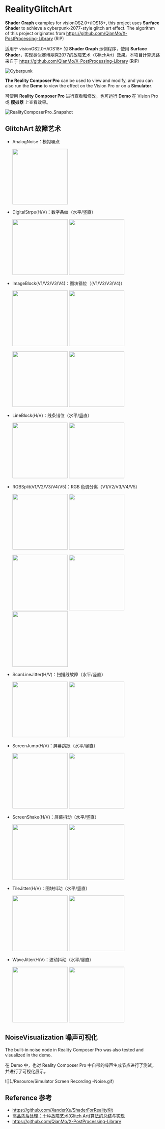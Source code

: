# RealityGlitchArt

**Shader Graph** examples for visionOS2.0+/iOS18+, this project uses **Surface Shader** to  achieve a cyberpunk-2077-style glitch art effect. The algorithm of this project originates from https://github.com/QianMo/X-PostProcessing-Library  (RIP)


适用于 visionOS2.0+/iOS18+ 的 **Shader Graph** 示例程序，使用 **Surface Shader**，实现类似赛博朋克2077的故障艺术（GlitchArt）效果。本项目计算思路来自于 https://github.com/QianMo/X-PostProcessing-Library   (RIP)

![Cyberpunk](./Resource/Cyberpunk.gif)

**The Reality Composer Pro** can be used to view and modify, and you can also run the **Demo** to view the effect on the Vision Pro or on a **Simulator**.

可使用 **Reality Composer Pro** 进行查看和修改，也可运行 **Demo** 在 Vision Pro 或 **模拟器** 上查看效果。

![RealityComposerPro_Snapshot](./Resource/RealityComposerPro_Snapshot.png)

## GlitchArt 故障艺术

* AnalogNoise：模拟噪点

  <img src="./Resource/GlitchArt/AnalogNoise.gif" width=180/>

* DigitalStrpe(H/V)：数字条纹（水平/竖直）

  <img src="./Resource/GlitchArt/DigitalStripeH.gif" width=180/> <img src="./Resource/GlitchArt/DigitalStripeV.gif" width=180/>

* ImageBlock(V1/V2/V3/V4)：图块错位（(V1/V2/V3/V4)）

  <img src="./Resource/GlitchArt/ImageBlock.gif" width=180/> <img src="./Resource/GlitchArt/ImageBlockV2.gif" width=180/>
  
  <img src="./Resource/GlitchArt/ImageBlockV3.gif" width=180/> <img src="./Resource/GlitchArt/ImageBlockV4.gif" width=180/> 

* LineBlock(H/V)：线条错位（水平/竖直）

  <img src="./Resource/GlitchArt/LineBlockH.gif" width=180/> <img src="./Resource/GlitchArt/LineBlockV.gif" width=180/>

* RGBSplit(V1/V2/V3/V4/V5)：RGB 色调分离（V1/V2/V3/V4/V5）

  <img src="./Resource/GlitchArt/RGBSplit.gif" width=180/> <img src="./Resource/GlitchArt/RGBSplitV2.gif" width=180/>
  
  <img src="./Resource/GlitchArt/RGBSplitV3.gif" width=180/> <img src="./Resource/GlitchArt/RGBSplitV4.gif" width=180/> <img src="./Resource/GlitchArt/RGBSplitV5.gif" width=180/> 

* ScanLineJitter(H/V)：扫描线故障（水平/竖直）

  <img src="./Resource/GlitchArt/ScanLineJitterH.gif" width=180/> <img src="./Resource/GlitchArt/ScanLineJitterV.gif" width=180/>

* ScreenJump(H/V)：屏幕跳跃（水平/竖直）

  <img src="./Resource/GlitchArt/ScreenJumpH.gif" width=180/> <img src="./Resource/GlitchArt/ScreenJumpV.gif" width=180/>

* ScreenShake(H/V)：屏幕抖动（水平/竖直）

  <img src="./Resource/GlitchArt/ScreenShakeH.gif" width=180/> <img src="./Resource/GlitchArt/ScreenShakeV.gif" width=180/>

* TileJitter(H/V)：图块抖动（水平/竖直）

  <img src="./Resource/GlitchArt/TileJitterH.gif" width=180/> <img src="./Resource/GlitchArt/TileJitterV.gif" width=180/>

* WaveJitter(H/V)：波动抖动（水平/竖直）

  <img src="./Resource/GlitchArt/WaveJitterH.gif" width=180/> <img src="./Resource/GlitchArt/WaveJitterV.gif" width=180/>






## NoiseVisualization 噪声可视化

The built-in noise node in Reality Composer Pro was also tested and visualized in the demo.

在 Demo 中，也对 Reality Composer Pro 中自带的噪声生成节点进行了测试，并进行了可视化展示。

![](./Resource/Simulator Screen Recording -Noise.gif)


## Reference 参考
* https://github.com/XanderXu/ShaderForRealityKit
* [高品质后处理：十种故障艺术(Glitch Art)算法的总结与实现](https://zhuanlan.zhihu.com/p/148256756)
* https://github.com/QianMo/X-PostProcessing-Library
